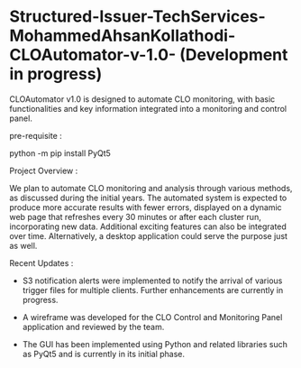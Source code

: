 # Structured-Issuer-TechServices-MohammedAhsanKollathodi-CLOAutomator-v-1.0- (Development in progress)
CLOAutomator v1.0 is designed to automate CLO monitoring, with basic functionalities and key information integrated into a monitoring and control panel.

pre-requisite : 

python -m pip install PyQt5





Project Overview : 

We plan to automate CLO monitoring and analysis through various methods, as discussed during the initial years. The automated system is expected to produce more accurate results with fewer errors, displayed on a dynamic web page that refreshes every 30 minutes or after each cluster run, incorporating new data. Additional exciting features can also be integrated over time. Alternatively, a desktop application could serve the purpose just as well. 


Recent Updates :

- S3 notification alerts were implemented to notify the arrival of various trigger files for multiple clients. Further enhancements are currently in progress.

- A wireframe was developed for the CLO Control and Monitoring Panel application and reviewed by the team.

- The GUI has been implemented using Python and related libraries such as PyQt5 and is currently in its initial phase.

 
